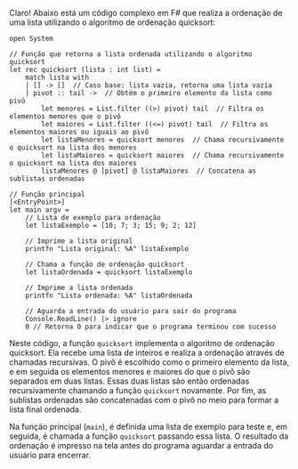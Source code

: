 Claro! Abaixo está um código complexo em F# que realiza a ordenação de uma lista utilizando o algoritmo de ordenação quicksort:

```F#
open System

// Função que retorna a lista ordenada utilizando o algoritmo quicksort
let rec quicksort (lista : int list) =
    match lista with
    | [] -> []  // Caso base: lista vazia, retorna uma lista vazia
    | pivot :: tail ->  // Obtém o primeiro elemento da lista como pivô
        let menores = List.filter ((>) pivot) tail  // Filtra os elementos menores que o pivô
        let maiores = List.filter ((<=) pivot) tail  // Filtra os elementos maiores ou iguais ao pivô
        let listaMenores = quicksort menores  // Chama recursivamente o quicksort na lista dos menores
        let listaMaiores = quicksort maiores  // Chama recursivamente o quicksort na lista dos maiores
        listaMenores @ [pivot] @ listaMaiores  // Concatena as sublistas ordenadas

// Função principal
[<EntryPoint>]
let main argv =
    // Lista de exemplo para ordenação
    let listaExemplo = [10; 7; 3; 15; 9; 2; 12]

    // Imprime a lista original
    printfn "Lista original: %A" listaExemplo

    // Chama a função de ordenação quicksort
    let listaOrdenada = quicksort listaExemplo

    // Imprime a lista ordenada
    printfn "Lista ordenada: %A" listaOrdenada

    // Aguarda a entrada do usuário para sair do programa
    Console.ReadLine() |> ignore
    0 // Retorna 0 para indicar que o programa terminou com sucesso
```

Neste código, a função `quicksort` implementa o algoritmo de ordenação quicksort. Ela recebe uma lista de inteiros e realiza a ordenação através de chamadas recursivas. O pivô é escolhido como o primeiro elemento da lista, e em seguida os elementos menores e maiores do que o pivô são separados em duas listas. Essas duas listas são então ordenadas recursivamente chamando a função `quicksort` novamente. Por fim, as sublistas ordenadas são concatenadas com o pivô no meio para formar a lista final ordenada.

Na função principal (`main`), é definida uma lista de exemplo para teste e, em seguida, é chamada a função `quicksort` passando essa lista. O resultado da ordenação é impresso na tela antes do programa aguardar a entrada do usuário para encerrar.